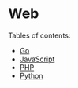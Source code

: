 # Web

 Tables of contents:

 - [Go](Go)
 - [JavaScript](JavaScript)
 - [PHP](PHP)
 - [Python](Python)